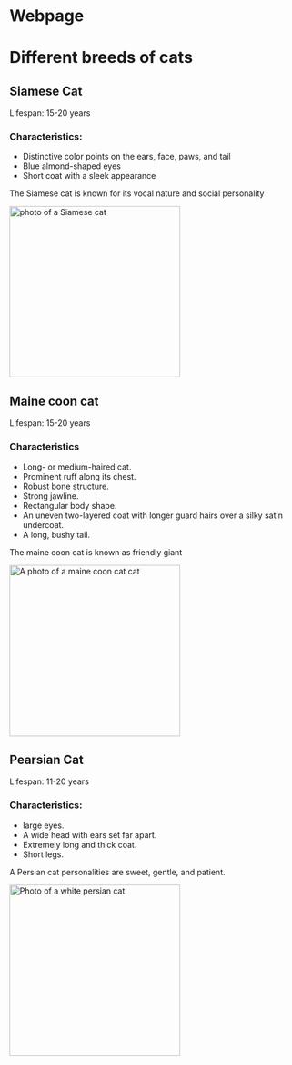 # Webpage 
<!DOCTYPE html>
<html lang="en">
<head>
    <meta charset="UTF-8">
    <title>CATOPEDIA</title>
</head>
<body>
    <h1>Different breeds of cats </h1>
    <h2>Siamese Cat</h2>
    <p>Lifespan: 15-20 years</p><h3>Characteristics:</h3>
<ul>
<li>Distinctive color points on the ears, face, paws, and tail</li>
<li>Blue almond-shaped eyes</li>
<li>Short coat with a sleek appearance</li>
</ul><p>The Siamese cat is known for its vocal nature and social personality </p>
<img src="siamese cat.jpeg" width="300pxl"alt="photo of a Siamese cat">
<h2>Maine coon cat</h2>
<p>Lifespan: 15-20 years</p>
<p><h3>Characteristics</h3>
<ul><li>Long- or medium-haired cat. </li><li>Prominent ruff along its chest. </li><li>Robust bone structure. </li><li>Strong jawline.</li><li>Rectangular body shape.</li><li> An uneven two-layered coat with longer guard hairs over a silky satin undercoat.</li><li>  A long, bushy tail.</li>

</ul>
<p>The maine coon cat is known as  friendly giant</p>
    <img src="mainecat.jpg" width="300pxl"alt="A photo of a maine coon cat cat">
    <h2>Pearsian Cat</h2>
    <p>Lifespan: 11-20 years</p>
    <h3>Characteristics:</h3>
    <ul><li>large eyes. </li>
    <li>A wide head with ears set far apart.</li><li>Extremely long and thick coat. </li><li>Short legs.</li></ul>
    <p>A Persian cat personalities are sweet, gentle, and patient.  </p>
    <img src="Persian cat.jpg"width ="300pxl"alt="Photo of a white persian cat">
</body><footer></footer>
</html>
